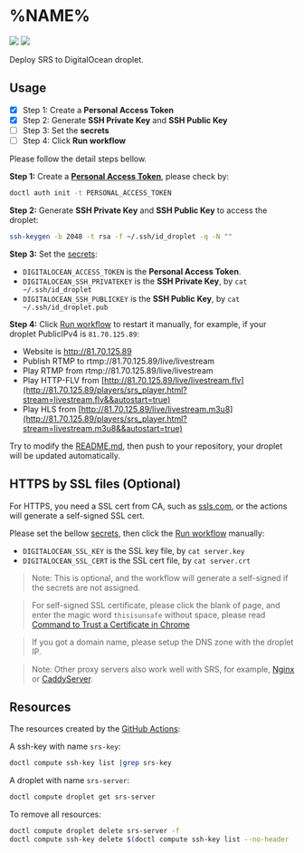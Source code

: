# %NAME%

![](http://ossrs.net/gif/v1/sls.gif?site=github.com&path=/tmpl/vm/droplet/ossrs/%NAME%)
[![](https://github.com/ossrs/%NAME%/actions/workflows/droplet.yml/badge.svg)](https://github.com/ossrs/%NAME%/actions/workflows/droplet.yml)

Deploy SRS to DigitalOcean droplet.

## Usage

- [x] Step 1: Create a **Personal Access Token**
- [x] Step 2: Generate **SSH Private Key** and **SSH Public Key**
- [ ] Step 3: Set the **secrets**
- [ ] Step 4: Click **Run workflow**

Please follow the detail steps bellow.

**Step 1:** Create a **[Personal Access Token](https://cloud.digitalocean.com/account/api/tokens?i=896dc7)**, please check by:

```bash
doctl auth init -t PERSONAL_ACCESS_TOKEN
```

**Step 2:** Generate **SSH Private Key** and **SSH Public Key** to access the droplet:

```bash
ssh-keygen -b 2048 -t rsa -f ~/.ssh/id_droplet -q -N ""
```

**Step 3:** Set the [secrets](https://github.com/ossrs/%NAME%/settings/secrets/actions):

* `DIGITALOCEAN_ACCESS_TOKEN` is the **Personal Access Token**.
* `DIGITALOCEAN_SSH_PRIVATEKEY` is the **SSH Private Key**, by `cat ~/.ssh/id_droplet`
* `DIGITALOCEAN_SSH_PUBLICKEY` is the **SSH Public Key**, by `cat ~/.ssh/id_droplet.pub`

**Step 4:** Click [Run workflow](https://github.com/ossrs/%NAME%/actions/workflows/droplet.yml) to restart it manually,
for example, if your droplet PublicIPv4 is `81.70.125.89`:

* Website is http://81.70.125.89
* Publish RTMP to rtmp://81.70.125.89/live/livestream
* Play RTMP from rtmp://81.70.125.89/live/livestream
* Play HTTP-FLV from [http://81.70.125.89/live/livestream.flv](http://81.70.125.89/players/srs_player.html?stream=livestream.flv&&autostart=true)
* Play HLS from [http://81.70.125.89/live/livestream.m3u8](http://81.70.125.89/players/srs_player.html?stream=livestream.m3u8&&autostart=true)

Try to modify the [README.md](README.md), then push to your repository, your droplet will be updated automatically.

## HTTPS by SSL files (Optional)

For HTTPS, you need a SSL cert from CA, such as [ssls.com](https://www.ssls.com/), or the actions will generate a
self-signed SSL cert.

Please set the bellow [secrets](https://github.com/ossrs/%NAME%/settings/secrets/actions),
then click the [Run workflow](https://github.com/ossrs/%NAME%/actions/workflows/droplet.yml) manually:

* `DIGITALOCEAN_SSL_KEY` is the SSL key file, by `cat server.key`
* `DIGITALOCEAN_SSL_CERT` is the SSL cert file, by `cat server.crt`

> Note: This is optional, and the workflow will generate a self-signed if the secrets are not assigned.

> For self-signed SSL certificate, please click the blank of page, and enter the magic word `thisisunsafe` without
> space, please read [Command to Trust a Certificate in Chrome](https://www.youtube.com/watch?v=7J3vSN3pCjI)

> If you got a domain name, please setup the DNS zone with the droplet IP.

> Note: Other proxy servers also work well with SRS, for example,
> [Nginx](https://github.com/ossrs/srs/issues/2881#nginx-proxy) or
> [CaddyServer](https://github.com/ossrs/srs/issues/2881#caddy-proxy).

## Resources

The resources created by the [GitHub Actions](https://github.com/ossrs/%NAME%/actions):

A ssh-key with name `srs-key`:

```bash
doctl compute ssh-key list |grep srs-key
```

A droplet with name `srs-server`:

```bash
doctl compute droplet get srs-server
```

To remove all resources:

```bash
doctl compute droplet delete srs-server -f
doctl compute ssh-key delete $(doctl compute ssh-key list --no-header |grep srs-key |awk '{print $1}') -f
```

